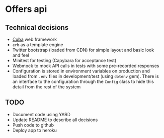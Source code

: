 Offers api
==========

Technical decisions
-------------------

* [Cuba](https://github.com/soveran/cuba) web framework
* `erb` as a template engine
* Twitter bootstrap (loaded from CDN) for simple layout and basic look and feel
* Minitest for testing (Capybara for acceptance test)
* Webmock to mock API calls in tests with some pre-recorded responses
* Configuration is stored in environment variables on production and loaded from `.env` files in development/test
(using `dotenv` gem). There is an interface to the configuration through the `Config` class to hide this detail
from the rest of the system

TODO
----

* Document code using YARD
* Update README to describe all decisions
* Push code to github
* Deploy app to heroku
